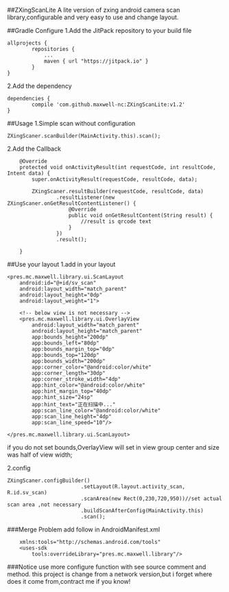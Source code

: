 ##ZXingScanLite
A lite version of zxing android camera scan library,configurable and very easy to use and change layout.


##Gradle Configure
1.Add the JitPack repository to your build file
```
allprojects {
        repositories {
            ...
            maven { url "https://jitpack.io" }
        }
}
```
2.Add the dependency
```
dependencies {
        compile 'com.github.maxwell-nc:ZXingScanLite:v1.2'
}
```
##Usage
1.Simple scan without configuration
```
ZXingScaner.scanBuilder(MainActivity.this).scan();
```
2.Add the Callback
```
    @Override
    protected void onActivityResult(int requestCode, int resultCode, Intent data) {
        super.onActivityResult(requestCode, resultCode, data);

        ZXingScaner.resultBuilder(requestCode, resultCode, data)
                .resultListener(new ZXingScaner.onGetResultContentListener() {
                    @Override
                    public void onGetResultContent(String result) {
                        //result is qrcode text
                    }
                })
                .result();

    }
```

##Use your layout
1.add in your layout
```
<pres.mc.maxwell.library.ui.ScanLayout
    android:id="@+id/sv_scan"
    android:layout_width="match_parent"
    android:layout_height="0dp"
    android:layout_weight="1">

    <!-- below view is not necessary -->
    <pres.mc.maxwell.library.ui.OverlayView
        android:layout_width="match_parent"
        android:layout_height="match_parent"
        app:bounds_height="200dp"
        app:bounds_left="80dp"
        app:bounds_margin_top="0dp"
        app:bounds_top="120dp"
        app:bounds_width="200dp"
        app:corner_color="@android:color/white"
        app:corner_length="30dp"
        app:corner_stroke_width="4dp"
        app:hint_color="@android:color/white"
        app:hint_margin_top="40dp"
        app:hint_size="24sp"
        app:hint_text="正在扫描中..."
        app:scan_line_color="@android:color/white"
        app:scan_line_height="4dp"
        app:scan_line_speed="10"/>

</pres.mc.maxwell.library.ui.ScanLayout>
```

if you do not set bounds,OverlayView will set in view group center and size was half of view width;

2.config
```
ZXingScaner.configBuilder()
                        .setLayout(R.layout.activity_scan, R.id.sv_scan)
                        .scanArea(new Rect(0,230,720,950))//set actual scan area ,not necessary
                        .buildScanAfterConfig(MainActivity.this)
                        .scan();
```
###Merge Problem
add follow in AndroidManifest.xml
```
	xmlns:tools="http://schemas.android.com/tools"
    <uses-sdk
        tools:overrideLibrary="pres.mc.maxwell.library"/>
```

###Notice
use more configure function with see source comment and method.
this project is change from a network version,but i forget where does it come from,contract me if you know!
